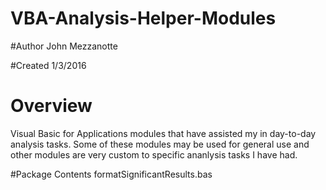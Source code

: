 # VBA-Analysis-Helper-Modules

#Author
John Mezzanotte

#Created
1/3/2016

# Overview
Visual Basic for Applications modules that have assisted my in day-to-day analysis tasks. Some of these modules may be used for general 
use and other modules are very custom to specific ananlysis tasks I have had. 

#Package Contents 
formatSignificantResults.bas


